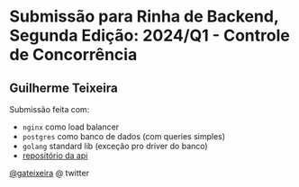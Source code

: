 # Submissão para Rinha de Backend, Segunda Edição: 2024/Q1 - Controle de Concorrência

## Guilherme Teixeira

Submissão feita com:
- `nginx` como load balancer
- `postgres` como banco de dados (com queries simples)
- `golang` standard lib (exceção pro driver do banco)
- [repositório da api](https://github.com/gateixeira/rinha-golang)

[@gateixeira](https://twitter.com/gateixeira) @ twitter
